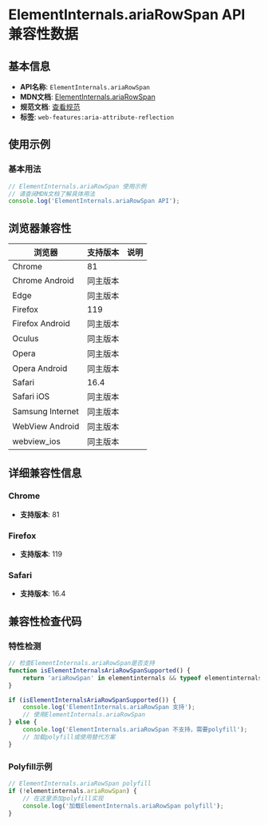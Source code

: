 # ElementInternals.ariaRowSpan API 兼容性数据

## 基本信息

- **API名称**: `ElementInternals.ariaRowSpan`
- **MDN文档**: [ElementInternals.ariaRowSpan](https://developer.mozilla.org/docs/Web/API/ElementInternals/ariaRowSpan)
- **规范文档**: [查看规范](https://w3c.github.io/aria/#dom-ariamixin-ariarowspan)
- **标签**: `web-features:aria-attribute-reflection`

## 使用示例

### 基本用法

```javascript
// ElementInternals.ariaRowSpan 使用示例
// 请查阅MDN文档了解具体用法
console.log('ElementInternals.ariaRowSpan API');
```

## 浏览器兼容性

| 浏览器 | 支持版本 | 说明 |
|--------|----------|------|
| Chrome | 81 |  |
| Chrome Android | 同主版本 |  |
| Edge | 同主版本 |  |
| Firefox | 119 |  |
| Firefox Android | 同主版本 |  |
| Oculus | 同主版本 |  |
| Opera | 同主版本 |  |
| Opera Android | 同主版本 |  |
| Safari | 16.4 |  |
| Safari iOS | 同主版本 |  |
| Samsung Internet | 同主版本 |  |
| WebView Android | 同主版本 |  |
| webview_ios | 同主版本 |  |

## 详细兼容性信息

### Chrome

- **支持版本**: 81

### Firefox

- **支持版本**: 119

### Safari

- **支持版本**: 16.4

## 兼容性检查代码

### 特性检测

```javascript
// 检查ElementInternals.ariaRowSpan是否支持
function isElementInternalsAriaRowSpanSupported() {
    return 'ariaRowSpan' in elementinternals && typeof elementinternals.ariaRowSpan === 'function';
}

if (isElementInternalsAriaRowSpanSupported()) {
    console.log('ElementInternals.ariaRowSpan 支持');
    // 使用ElementInternals.ariaRowSpan
} else {
    console.log('ElementInternals.ariaRowSpan 不支持，需要polyfill');
    // 加载polyfill或使用替代方案
}
```

### Polyfill示例

```javascript
// ElementInternals.ariaRowSpan polyfill
if (!elementinternals.ariaRowSpan) {
    // 在这里添加polyfill实现
    console.log('加载ElementInternals.ariaRowSpan polyfill');
}
```

